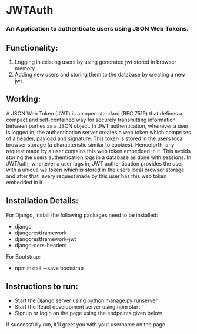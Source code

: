 # JWTAuth

### An Application to authenticate users using JSON Web Tokens.

## Functionality:
1) Logging in existing users by using generated jwt stored in browser memory.
2) Adding new users and storing them to the database by creating a new jwt.

## Working:
A JSON Web Token (JWT) is an open standard (RFC 7519) that defines a compact and self-contained way for securely transmitting information between parties as a JSON object. In JWT authentication, whenever a user is logged in, the authentication server creates a web token which comprises of a header, payload and signature. This token is stored in the users local browser storage (a characteristic similar to cookies). Henceforth, any request made by a user contains this web token embedded in it. This avoids storing the users authentication logs in a database as done with sessions.
In JWTAuth, whenever a user logs in, JWT authentication provides the user with a unique we token which is stored in the users local browser storage and after that, every request made by this user has this web token embedded in it

## Installation Details:
For Django, install the following packages need to be installed:
* django
* djangorestframework
* djangorestframework-jwt
* django-cors-headers 

For Bootstrap:
* npm install --save bootstrap


## Instructions to run:
* Start the Django server using python manage.py runserver 
* Start the React development server using npm start. 
* Signup or login on the page using the endpoints given below.


If successfully run, it'll greet you with your username on the page.
